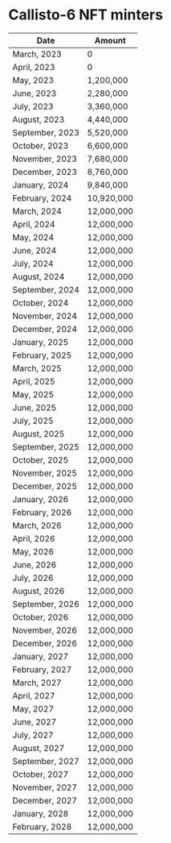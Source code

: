 # Callisto-6 NFT minters

| Date            | Amount     |
| --------------- | ---------- |
| March, 2023     | 0          |
| April, 2023     | 0          |
| May, 2023       | 1,200,000  |
| June, 2023      | 2,280,000  |
| July, 2023      | 3,360,000  |
| August, 2023    | 4,440,000  |
| September, 2023 | 5,520,000  |
| October, 2023   | 6,600,000  |
| November, 2023  | 7,680,000  |
| December, 2023  | 8,760,000  |
| January, 2024   | 9,840,000  |
| February, 2024  | 10,920,000 |
| March, 2024     | 12,000,000 |
| April, 2024     | 12,000,000 |
| May, 2024       | 12,000,000 |
| June, 2024      | 12,000,000 |
| July, 2024      | 12,000,000 |
| August, 2024    | 12,000,000 |
| September, 2024 | 12,000,000 |
| October, 2024   | 12,000,000 |
| November, 2024  | 12,000,000 |
| December, 2024  | 12,000,000 |
| January, 2025   | 12,000,000 |
| February, 2025  | 12,000,000 |
| March, 2025     | 12,000,000 |
| April, 2025     | 12,000,000 |
| May, 2025       | 12,000,000 |
| June, 2025      | 12,000,000 |
| July, 2025      | 12,000,000 |
| August, 2025    | 12,000,000 |
| September, 2025 | 12,000,000 |
| October, 2025   | 12,000,000 |
| November, 2025  | 12,000,000 |
| December, 2025  | 12,000,000 |
| January, 2026   | 12,000,000 |
| February, 2026  | 12,000,000 |
| March, 2026     | 12,000,000 |
| April, 2026     | 12,000,000 |
| May, 2026       | 12,000,000 |
| June, 2026      | 12,000,000 |
| July, 2026      | 12,000,000 |
| August, 2026    | 12,000,000 |
| September, 2026 | 12,000,000 |
| October, 2026   | 12,000,000 |
| November, 2026  | 12,000,000 |
| December, 2026  | 12,000,000 |
| January, 2027   | 12,000,000 |
| February, 2027  | 12,000,000 |
| March, 2027     | 12,000,000 |
| April, 2027     | 12,000,000 |
| May, 2027       | 12,000,000 |
| June, 2027      | 12,000,000 |
| July, 2027      | 12,000,000 |
| August, 2027    | 12,000,000 |
| September, 2027 | 12,000,000 |
| October, 2027   | 12,000,000 |
| November, 2027  | 12,000,000 |
| December, 2027  | 12,000,000 |
| January, 2028   | 12,000,000 |
| February, 2028  | 12,000,000 |
